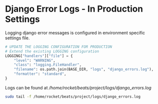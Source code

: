 # Django Error Logs - In Production Settings

Logging django error messages is configured in environment specific settings file.

```py title="env_production.py"
# UPDATE THE LOGGING CONFIGURATION FOR PRODUCTION
# Extend the existing LOGGING configuration
LOGGING["handlers"]["file"] = {
    "level": "WARNING",
    "class": "logging.FileHandler",
    "filename": os.path.join(BASE_DIR, "logs", "django_errors.log"),
    "formatter": "standard",
}
```

Logs can be found at */home/rocket/beats/project/logs/django_errors.log*
```bash
sudo tail -f /home/rocket/beats/project/logs/django_errors.log
```